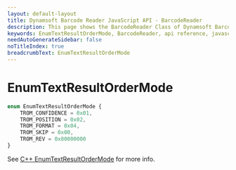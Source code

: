 ```yaml
---
layout: default-layout
title: Dynamsoft Barcode Reader JavaScript API - BarcodeReader
description: This page shows the BarcodeReader Class of Dynamsoft Barcode Reader JavaScript SDK.
keywords: EnumTextResultOrderMode, BarcodeReader, api reference, javascript, js
needAutoGenerateSidebar: false
noTitleIndex: true
breadcrumbText: EnumTextResultOrderMode
---
```



# EnumTextResultOrderMode

```ts
enum EnumTextResultOrderMode { 
    TROM_CONFIDENCE = 0x01, 
    TROM_POSITION = 0x02, 
    TROM_FORMAT = 0x04, 
    TROM_SKIP = 0x00,
    TROM_REV = 0x80000000
}
```

See [C++ EnumTextResultOrderMode](https://www.dynamsoft.com/barcode-reader/parameters/enum/result-enums.html?ver=latest#textresultordermode) for more info.